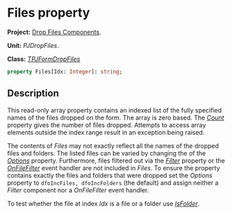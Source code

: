 # Files property

**Project:** [Drop Files Components](../API.md).

**Unit:** _PJDropFiles_.

**Class:** _[TPJFormDropFiles](./TPJFormDropFiles.md)_

```pascal
property Files[Idx: Integer]: string;
```

## Description

This read-only array property contains an indexed list of the fully specified names of the files dropped on the form. The array is zero based. The _[Count](./TPJFormDropFiles-Count.md)_ property gives the number of files dropped. Attempts to access array elements outside the index range result in an exception being raised.

The contents of _Files_ may not exactly reflect all the names of the dropped files and folders. The listed files can be varied by changing the of the _[Options](./TPJFormDropFiles-Options.md)_ property. Furthermore, files filtered out via the _[Filter](./TPJFormDropFiles-Filter.md)_ property or the _[OnFileFilter](./TPJFormDropFiles-OnFileFilter.md)_ event handler are not included in _Files_. To ensure the property contains exactly the files and folders that were dropped set the _Options_ property to `dfoIncFiles, dfoIncFolders` (the default) and assign neither a _Filter_ component nor a _OnFileFilter_ event handler.

To test whether the file at index _Idx_ is a file or a folder use _[IsFolder](./TPJFormDropFiles-IsFolder.md)_.

